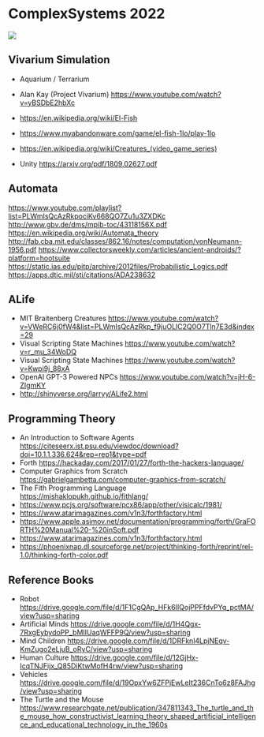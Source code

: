 # ComplexSystems 2022

<img src="https://ia802907.us.archive.org/BookReader/BookReaderPreview.php?id=computerbrain00vonn&subPrefix=computerbrain00vonn&itemPath=/28/items/computerbrain00vonn&server=ia802907.us.archive.org&page=leaf1&fail=preview&&scale=8&rotate=0">


## Vivarium Simulation
* Aquarium / Terrarium
* Alan Kay (Project Vivarium) https://www.youtube.com/watch?v=yBSDbE2hbXc

* https://en.wikipedia.org/wiki/El-Fish
* https://www.myabandonware.com/game/el-fish-1lo/play-1lo
* https://en.wikipedia.org/wiki/Creatures_(video_game_series)
* Unity https://arxiv.org/pdf/1809.02627.pdf

## Automata
https://www.youtube.com/playlist?list=PLWmIsQcAzRkpociKv668QO7Zu1u3ZXDKc
http://www.gbv.de/dms/mpib-toc/43118156X.pdf
https://en.wikipedia.org/wiki/Automata_theory
http://fab.cba.mit.edu/classes/862.16/notes/computation/vonNeumann-1956.pdf
https://www.collectorsweekly.com/articles/ancient-androids/?platform=hootsuite
https://static.ias.edu/pitp/archive/2012files/Probabilistic_Logics.pdf
https://apps.dtic.mil/sti/citations/ADA238632

## ALife
* MIT Braitenberg Creatures https://www.youtube.com/watch?v=VWeRC6j0fW4&list=PLWmIsQcAzRkp_f9juOLlC2Q0O7Tln7E3d&index=29
* Visual Scripting State Machines https://www.youtube.com/watch?v=r_mu_34WoDQ
* Visual Scripting State Machines https://www.youtube.com/watch?v=Kwpi9j_88xA
* OpenAI GPT-3 Powered NPCs https://www.youtube.com/watch?v=jH-6-ZIgmKY
* http://shinyverse.org/larryy/ALife2.html


## Programming Theory
* An Introduction to Software Agents https://citeseerx.ist.psu.edu/viewdoc/download?doi=10.1.1.336.624&rep=rep1&type=pdf
* Forth https://hackaday.com/2017/01/27/forth-the-hackers-language/
* Computer Graphics from Scratch https://gabrielgambetta.com/computer-graphics-from-scratch/
* The Fith Programming Language https://mishaklopukh.github.io/fithlang/
* https://www.pcjs.org/software/pcx86/app/other/visicalc/1981/
* https://www.atarimagazines.com/v1n3/forthfactory.html
* https://www.apple.asimov.net/documentation/programming/forth/GraFORTH%20Manual%20-%20inSoft.pdf
* https://www.atarimagazines.com/v1n3/forthfactory.html
* https://phoenixnap.dl.sourceforge.net/project/thinking-forth/reprint/rel-1.0/thinking-forth-color.pdf

## Reference Books
* Robot https://drive.google.com/file/d/1F1CgQAp_HFk6IIQojPPFfdvPYq_pctMA/view?usp=sharing
* Artificial Minds https://drive.google.com/file/d/1H4Qgx-7RxgEybydoPP_bMIIUaqWFFP9Q/view?usp=sharing
* Mind Children https://drive.google.com/file/d/1DRFknl4LpjNEqv-KmZugo2eLjuB_oRyC/view?usp=sharing
* Human Culture https://drive.google.com/file/d/12GjHx-IcqTNJFijx_Q85DiKtwMofH4rw/view?usp=sharing
* Vehicles https://drive.google.com/file/d/19OpxYw6ZFPjEwLeIt236CnTo6z8FAJhg/view?usp=sharing
* The Turtle and the Mouse https://www.researchgate.net/publication/347811343_The_turtle_and_the_mouse_how_constructivist_learning_theory_shaped_artificial_intelligence_and_educational_technology_in_the_1960s
